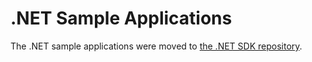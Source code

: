 # .NET Sample Applications

The .NET sample applications were moved to [the .NET SDK repository](https://github.com/Azure/azure-notificationhubs-dotnet/tree/master/Samples).
